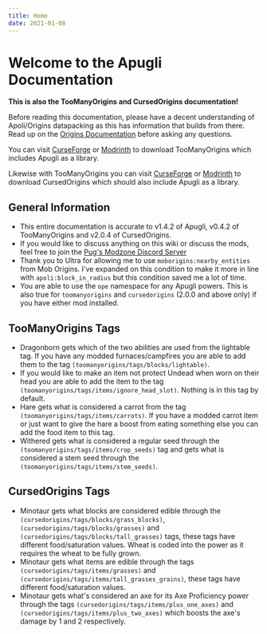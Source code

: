 ```yaml
---
title: Home
date: 2021-01-08
---
```


# Welcome to the Apugli Documentation
**This is also the TooManyOrigins and CursedOrigins documentation!**

Before reading this documentation, please have a decent understanding of Apoli/Origins datapacking as this has information that builds from there.
Read up on the [Origins Documentation](https://origins.readthedocs.io/en/latest/) before asking any questions.

You can visit [CurseForge](https://www.curseforge.com/minecraft/mc-mods/toomanyorigins) or [Modrinth](https://modrinth.com/mod/toomanyorigins) to download TooManyOrigins which includes Apugli as a library.

Likewise with TooManyOrigins you can visit [CurseForge](https://www.curseforge.com/minecraft/mc-mods/cursedorigins) or [Modrinth](https://modrinth.com/mod/cursedorigins) to download CursedOrigins which should also include Apugli as a library.

## General Information
* This entire documentation is accurate to v1.4.2 of Apugli, v0.4.2 of TooManyOrigins and v2.0.4 of CursedOrigins.
* If you would like to discuss anything on this wiki or discuss the mods, feel free to join the [Pug's Modzone Discord Server](https://discord.gg/UBfEjsANNz)
* Thank you to Ultra for allowing me to use `moborigins:nearby_entities` from Mob Origins. I've expanded on this condition to make it more in line with `apoli:block_in_radius` but this condition saved me a lot of time.
* You are able to use the `ope` namespace for any Apugli powers. This is also true for `toomanyorigins` and `cursedorigins` (2.0.0 and above only) if you have either mod installed.

## TooManyOrigins Tags
* Dragonborn gets which of the two abilities are used from the lightable tag. If you have any modded furnaces/campfires you are able to add them to the tag `(toomanyorigins/tags/blocks/lightable)`.
* If you would like to make an item not protect Undead when worn on their head you are able to add the item to the tag `(toomanyorigins/tags/items/ignore_head_slot)`. Nothing is in this tag by default.
* Hare gets what is considered a carrot from the tag `(toomanyorigins/tags/items/carrots)`. If you have a modded carrot item or just want to give the hare a boost from eating something else you can add the food item to this tag.
* Withered gets what is considered a regular seed through the `(toomanyorigins/tags/items/crop_seeds)` tag and gets what is considered a stem seed through the `(toomanyorigins/tags/items/stem_seeds)`.

## CursedOrigins Tags
* Minotaur gets what blocks are considered edible through the `(cursedorigins/tags/blocks/grass_blocks)`, `(cursedorigins/tags/blocks/grasses)` and `(cursedorigins/tags/blocks/tall_grasses)` tags, these tags have different food/saturation values. Wheat is coded into the power as it requires the wheat to be fully grown.
* Minotaur gets what items are edible through the tags `(cursedorigins/tags/items/grasses)` and `(cursedorigins/tags/items/tall_grasses_grains)`, these tags have different food/saturation values.
* Minotaur gets what's considered an axe for its Axe Proficiency power through the tags `(cursedorigins/tags/items/plus_one_axes)` and `(cursedorigins/tags/items/plus_two_axes)` which boosts the axe's damage by 1 and 2 respectively.